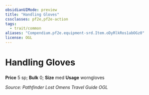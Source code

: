 ```yaml
---
obsidianUIMode: preview
title: "Handling Gloves"
cssclasses: pf2e,pf2e-action
tags:
  - trait/common
aliases: "Compendium.pf2e.equipment-srd.Item.oDyRlkRos1abOGz0"
license: OGL
---
```

# Handling Gloves

### 


**Price** 5 sp; 
**Bulk** 0; **Size** med
**Usage** worngloves



*Source: Pathfinder Lost Omens Travel Guide*
*OGL*